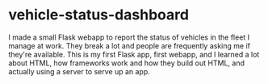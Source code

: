 # vehicle-status-dashboard
I made a small Flask webapp to report the status of vehicles in the fleet I manage at work. They break a lot and people are frequently asking me if they're available. This is my first Flask app, first webapp, and I learned a lot about HTML, how frameworks work and how they build out HTML, and actually using a server to serve up an app.
